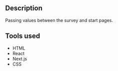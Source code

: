 ## Description

Passing values between the survey and start pages.

## Tools used
- HTML
- React
- Next.js
- CSS 